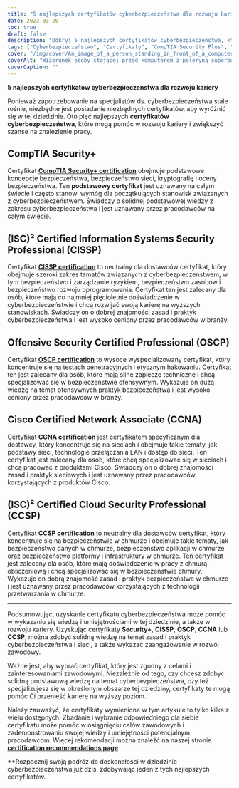 ```yaml
---
title: "5 najlepszych certyfikatów cyberbezpieczeństwa dla rozwoju kariery"
date: 2023-03-20
toc: true
draft: false
description: "Odkryj 5 najlepszych certyfikatów cyberbezpieczeństwa, które pomogą Ci rozwinąć karierę i zwiększyć szanse na znalezienie pracy w szybko rozwijającej się dziedzinie cyberbezpieczeństwa."
tags: ["Cyberbezpieczeństwo", "Certyfikaty", "CompTIA Security Plus", "CISSP", "Bezpieczeństwo ofensywne OSCP", "Cisco CCNA", "(ISC2) CCSP", "Bezpieczeństwo IT", "Bezpieczeństwo sieci", "Bezpieczeństwo w chmurze", "Rozwój zawodowy", "Rozwój kariery", "Weryfikacja umiejętności", "Bezpieczeństwo informacji", "Ethical Hacking", "Testy penetracyjne", "Administracja siecią", "Przetwarzanie w chmurze", "Zarządzanie bezpieczeństwem", "Ocena podatności na zagrożenia"]
cover: "/img/cover/An_image_of_a_person_standing_in_front_of_a_computer.png"
coverAlt: "Wizerunek osoby stojącej przed komputerem z peleryną superbohatera na plecach, symbolizujący umiejętności i wiedzę, które można zdobyć dzięki uzyskaniu certyfikatów cyberbezpieczeństwa."
coverCaption: ""
---
```


**5 najlepszych certyfikatów cyberbezpieczeństwa dla rozwoju kariery**

Ponieważ zapotrzebowanie na specjalistów ds. cyberbezpieczeństwa stale rośnie, niezbędne jest posiadanie niezbędnych certyfikatów, aby wyróżnić się w tej dziedzinie. Oto pięć najlepszych **certyfikatów cyberbezpieczeństwa**, które mogą pomóc w rozwoju kariery i zwiększyć szanse na znalezienie pracy.

## CompTIA Security+

Certyfikat [**CompTIA Security+ certification**](https://www.comptia.org/certifications/security) obejmuje podstawowe koncepcje bezpieczeństwa, bezpieczeństwo sieci, kryptografię i oceny bezpieczeństwa. Ten **podstawowy certyfikat** jest uznawany na całym świecie i często stanowi wymóg dla początkujących stanowisk związanych z cyberbezpieczeństwem. Świadczy o solidnej podstawowej wiedzy z zakresu cyberbezpieczeństwa i jest uznawany przez pracodawców na całym świecie.

## (ISC)² Certified Information Systems Security Professional (CISSP)

Certyfikat [**CISSP certification**](https://www.isc2.org/Certifications/CISSP#) to neutralny dla dostawców certyfikat, który obejmuje szeroki zakres tematów związanych z cyberbezpieczeństwem, w tym bezpieczeństwo i zarządzanie ryzykiem, bezpieczeństwo zasobów i bezpieczeństwo rozwoju oprogramowania. Certyfikat ten jest zalecany dla osób, które mają co najmniej pięcioletnie doświadczenie w cyberbezpieczeństwie i chcą rozwijać swoją karierę na wyższych stanowiskach. Świadczy on o dobrej znajomości zasad i praktyk cyberbezpieczeństwa i jest wysoko ceniony przez pracodawców w branży.

## Offensive Security Certified Professional (OSCP)

Certyfikat [**OSCP certification**](https://www.offensive-security.com/pwk-oscp/) to wysoce wyspecjalizowany certyfikat, który koncentruje się na testach penetracyjnych i etycznym hakowaniu. Certyfikat ten jest zalecany dla osób, które mają silne zaplecze techniczne i chcą specjalizować się w bezpieczeństwie ofensywnym. Wykazuje on dużą wiedzę na temat ofensywnych praktyk bezpieczeństwa i jest wysoko ceniony przez pracodawców w branży.

## Cisco Certified Network Associate (CCNA)

Certyfikat [**CCNA certification**](https://www.cisco.com/c/en/us/training-events/training-certifications/certifications/associate/ccna.html) jest certyfikatem specyficznym dla dostawcy, który koncentruje się na sieciach i obejmuje takie tematy, jak podstawy sieci, technologie przełączania LAN i dostęp do sieci. Ten certyfikat jest zalecany dla osób, które chcą specjalizować się w sieciach i chcą pracować z produktami Cisco. Świadczy on o dobrej znajomości zasad i praktyk sieciowych i jest uznawany przez pracodawców korzystających z produktów Cisco.

## (ISC)² Certified Cloud Security Professional (CCSP)

Certyfikat [**CCSP certification**](https://www.isc2.org/Certifications/CCSP) to neutralny dla dostawców certyfikat, który koncentruje się na bezpieczeństwie w chmurze i obejmuje takie tematy, jak bezpieczeństwo danych w chmurze, bezpieczeństwo aplikacji w chmurze oraz bezpieczeństwo platformy i infrastruktury w chmurze. Ten certyfikat jest zalecany dla osób, które mają doświadczenie w pracy z chmurą obliczeniową i chcą specjalizować się w bezpieczeństwie chmury. Wykazuje on dobrą znajomość zasad i praktyk bezpieczeństwa w chmurze i jest uznawany przez pracodawców korzystających z technologii przetwarzania w chmurze.

______

Podsumowując, uzyskanie certyfikatu cyberbezpieczeństwa może pomóc w wykazaniu się wiedzą i umiejętnościami w tej dziedzinie, a także w rozwoju kariery. Uzyskując certyfikaty **Security+**, **CISSP**, **OSCP**, **CCNA** lub **CCSP**, można zdobyć solidną wiedzę na temat zasad i praktyk cyberbezpieczeństwa i sieci, a także wykazać zaangażowanie w rozwój zawodowy.

Ważne jest, aby wybrać certyfikat, który jest zgodny z celami i zainteresowaniami zawodowymi. Niezależnie od tego, czy chcesz zdobyć solidną podstawową wiedzę na temat cyberbezpieczeństwa, czy też specjalizujesz się w określonym obszarze tej dziedziny, certyfikaty te mogą pomóc Ci przenieść karierę na wyższy poziom.

Należy zauważyć, że certyfikaty wymienione w tym artykule to tylko kilka z wielu dostępnych. Zbadanie i wybranie odpowiedniego dla siebie certyfikatu może pomóc w osiągnięciu celów zawodowych i zademonstrowaniu swojej wiedzy i umiejętności potencjalnym pracodawcom. Więcej rekomendacji można znaleźć na naszej stronie [**certification recommendations page**](https://simeononsecurity.com/recommendations/certifications/)

**Rozpocznij swoją podróż do doskonałości w dziedzinie cyberbezpieczeństwa już dziś, zdobywając jeden z tych najlepszych certyfikatów.
